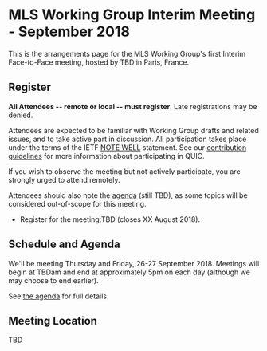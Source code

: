 # MLS Working Group Interim Meeting - September 2018

This is the arrangements page for the MLS Working Group's first Interim Face-to-Face meeting,
hosted by TBD in Paris, France.

## Register

**All Attendees -- remote or local -- must register**. Late registrations may be denied.

Attendees are expected to be familiar with Working Group drafts and related issues, and to take active part in discussion. All participation takes place under the terms of the IETF [NOTE WELL](https://www.ietf.org/about/note-well.html) statement. See our [contribution guidelines](https://github.com/quicwg/base-drafts/blob/master/CONTRIBUTING.md) for more information about participating in QUIC.

If you wish to observe the meeting but not actively participate, you are strongly urged to attend remotely.

Attendees should also note the [agenda](agenda.md) (still TBD), as some topics will be considered out-of-scope for this meeting.

* Register for the meeting:TBD (closes XX August 2018).

## Schedule and Agenda

We'll be meeting Thursday and Friday, 26-27 September 2018. Meetings will begin at TBDam and end at
approximately 5pm on each day (although we may choose to end earlier).

See [the agenda](agenda.md) for full details.


## Meeting Location

TBD

<!--
## Network

## Accommodation

TBD

## Transportation
-->

